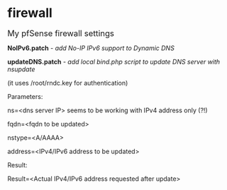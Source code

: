 # firewall
<p><font size=+1>My pfSense firewall settings</font>
<p><b>NoIPv6.patch</b> - <i>add No-IP IPv6 support to Dynamic DNS</i></p>
<p><b>updateDNS.patch</b> - <i>add local bind.php script to update DNS server with nsupdate</i>
<p style="text-ident: 60px">(it uses /root/rndc.key for authentication)</p>
<p style="text-ident: 40px">Parameters:
<p style="text-ident: 60px">ns=&lt;dns server IP&gt; seems to be working with IPv4 address only (?!)</p>
<p style="text-ident: 60px">fqdn=&lt;fqdn to be updated&gt;</p>
<p style="text-ident: 60px">nstype=&lt;A/AAAA&gt;</p>
<p style="text-ident: 60px">address=&lt;IPv4/IPv6 address to be updated&gt;</p></p>
<p style="text-ident: 40px">Result:
<p style="text-ident: 60px">Result=&lt;Actual IPv4/IPv6 address requested after update&gt;</p></p></p></p>
